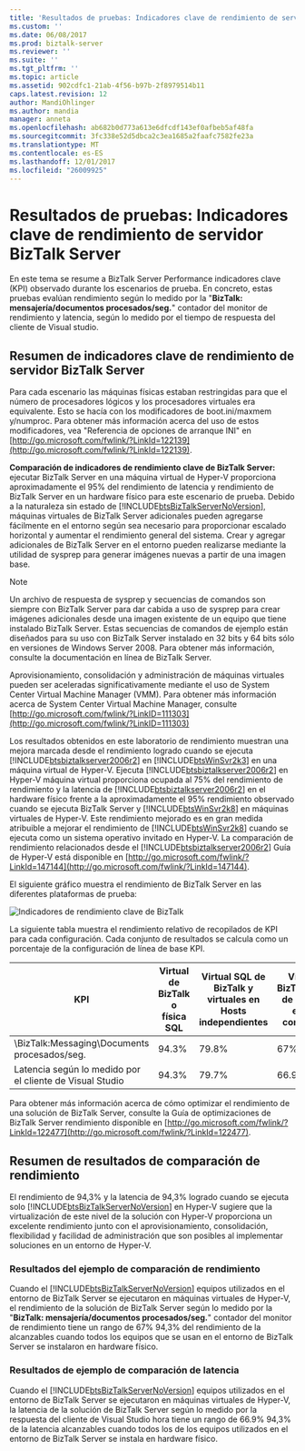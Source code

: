 ```yaml
---
title: 'Resultados de pruebas: Indicadores clave de rendimiento de servidor BizTalk Server | Documentos de Microsoft'
ms.custom: ''
ms.date: 06/08/2017
ms.prod: biztalk-server
ms.reviewer: ''
ms.suite: ''
ms.tgt_pltfrm: ''
ms.topic: article
ms.assetid: 902cdfc1-21ab-4f56-b97b-2f8979514b11
caps.latest.revision: 12
author: MandiOhlinger
ms.author: mandia
manager: anneta
ms.openlocfilehash: ab682b0d773a613e6dfcdf143ef0afbeb5af48fa
ms.sourcegitcommit: 3fc338e52d5dbca2c3ea1685a2faafc7582fe23a
ms.translationtype: MT
ms.contentlocale: es-ES
ms.lasthandoff: 12/01/2017
ms.locfileid: "26009925"
---
```

# <a name="test-results-biztalk-server-key-performance-indicators"></a>Resultados de pruebas: Indicadores clave de rendimiento de servidor BizTalk Server
En este tema se resume a BizTalk Server Performance indicadores clave (KPI) observado durante los escenarios de prueba. En concreto, estas pruebas evalúan rendimiento según lo medido por la "**BizTalk: mensajería/documentos procesados/seg.**" contador del monitor de rendimiento y latencia, según lo medido por el tiempo de respuesta del cliente de Visual studio.  
  
## <a name="summary-of-biztalk-server-key-performance-indicators"></a>Resumen de indicadores clave de rendimiento de servidor BizTalk Server  
 Para cada escenario las máquinas físicas estaban restringidas para que el número de procesadores lógicos y los procesadores virtuales era equivalente. Esto se hacía con los modificadores de boot.ini/maxmem y/numproc. Para obtener más información acerca del uso de estos modificadores, vea "Referencia de opciones de arranque INI" en [http://go.microsoft.com/fwlink/?LinkId=122139](http://go.microsoft.com/fwlink/?LinkId=122139).  
  
 **Comparación de indicadores de rendimiento clave de BizTalk Server:** ejecutar BizTalk Server en una máquina virtual de Hyper-V proporciona aproximadamente el 95% del rendimiento de latencia y rendimiento de BizTalk Server en un hardware físico para este escenario de prueba. Debido a la naturaleza sin estado de [!INCLUDE[btsBizTalkServerNoVersion](../includes/btsbiztalkservernoversion-md.md)], máquinas virtuales de BizTalk Server adicionales pueden agregarse fácilmente en el entorno según sea necesario para proporcionar escalado horizontal y aumentar el rendimiento general del sistema. Crear y agregar adicionales de BizTalk Server en el entorno pueden realizarse mediante la utilidad de sysprep para generar imágenes nuevas a partir de una imagen base.  
  
> [!NOTE]  
>  Un archivo de respuesta de sysprep y secuencias de comandos son siempre con BizTalk Server para dar cabida a uso de sysprep para crear imágenes adicionales desde una imagen existente de un equipo que tiene instalado BizTalk Server. Estas secuencias de comandos de ejemplo están diseñados para su uso con BizTalk Server instalado en 32 bits y 64 bits sólo en versiones de Windows Server 2008. Para obtener más información, consulte la documentación en línea de BizTalk Server.  
  
 Aprovisionamiento, consolidación y administración de máquinas virtuales pueden ser aceleradas significativamente mediante el uso de System Center Virtual Machine Manager (VMM). Para obtener más información acerca de System Center Virtual Machine Manager, consulte [http://go.microsoft.com/fwlink/?LinkID=111303](http://go.microsoft.com/fwlink/?LinkID=111303)  
  
 Los resultados obtenidos en este laboratorio de rendimiento muestran una mejora marcada desde el rendimiento logrado cuando se ejecuta [!INCLUDE[btsbiztalkserver2006r2](../includes/btsbiztalkserver2006r2-md.md)] en [!INCLUDE[btsWinSvr2k3](../includes/btswinsvr2k3-md.md)] en una máquina virtual de Hyper-V. Ejecuta [!INCLUDE[btsbiztalkserver2006r2](../includes/btsbiztalkserver2006r2-md.md)] en Hyper-V máquina virtual proporciona ocupada al 75% del rendimiento de rendimiento y la latencia de [!INCLUDE[btsbiztalkserver2006r2](../includes/btsbiztalkserver2006r2-md.md)] en el hardware físico frente a la aproximadamente el 95% rendimiento observado cuando se ejecuta BizTalk Server y [!INCLUDE[btsWinSvr2k8](../includes/btswinsvr2k8-md.md)] en máquinas virtuales de Hyper-V. Este rendimiento mejorado es en gran medida atribuible a mejorar el rendimiento de [!INCLUDE[btsWinSvr2k8](../includes/btswinsvr2k8-md.md)] cuando se ejecuta como un sistema operativo invitado en Hyper-V. La comparación de rendimiento relacionados desde el [!INCLUDE[btsbiztalkserver2006r2](../includes/btsbiztalkserver2006r2-md.md)] Guía de Hyper-V está disponible en [http://go.microsoft.com/fwlink/?LinkId=147144](http://go.microsoft.com/fwlink/?LinkId=147144).  
  
 El siguiente gráfico muestra el rendimiento de BizTalk Server en las diferentes plataformas de prueba:  
  
 ![Indicadores de rendimiento clave de BizTalk](../technical-guides/media/biztalkkpi.gif "BizTAlkKPI")  
  
 La siguiente tabla muestra el rendimiento relativo de recopilados de KPI para cada configuración. Cada conjunto de resultados se calcula como un porcentaje de la configuración de línea de base KPI.  
  
|KPI|Virtual de BizTalk o física SQL|Virtual SQL de BizTalk y virtuales en Hosts independientes|Virtual de BizTalk/Virtual de SQL en el entorno consolidado|  
|---------|-----------------------------------|----------------------------------------------------|--------------------------------------------------------------|  
|\BizTalk:Messaging\Documents procesados/seg.|94.3%|79.8%|67%|  
|Latencia según lo medido por el cliente de Visual Studio|94.3%|79.7%|66.9%|  
  
 Para obtener más información acerca de cómo optimizar el rendimiento de una solución de BizTalk Server, consulte la Guía de optimizaciones de BizTalk Server rendimiento disponible en [http://go.microsoft.com/fwlink/?LinkId=122477](http://go.microsoft.com/fwlink/?LinkId=122477).  
  
## <a name="performance-comparison-results-summary"></a>Resumen de resultados de comparación de rendimiento  
 El rendimiento de 94,3% y la latencia de 94,3% logrado cuando se ejecuta solo [!INCLUDE[btsBizTalkServerNoVersion](../includes/btsbiztalkservernoversion-md.md)] en Hyper-V sugiere que la virtualización de este nivel de la solución con Hyper-V proporciona un excelente rendimiento junto con el aprovisionamiento, consolidación, flexibilidad y facilidad de administración que son posibles al implementar soluciones en un entorno de Hyper-V.  
  
### <a name="throughput-comparison-sample-results"></a>Resultados del ejemplo de comparación de rendimiento  
 Cuando el [!INCLUDE[btsBizTalkServerNoVersion](../includes/btsbiztalkservernoversion-md.md)] equipos utilizados en el entorno de BizTalk Server se ejecutaron en máquinas virtuales de Hyper-V, el rendimiento de la solución de BizTalk Server según lo medido por la "**BizTalk: mensajería/documentos procesados/seg.**" contador del monitor de rendimiento tiene un rango de 67% 94,3% del rendimiento de la alcanzables cuando todos los equipos que se usan en el entorno de BizTalk Server se instalaron en hardware físico.  
  
### <a name="latency-comparison-sample-results"></a>Resultados de ejemplo de comparación de latencia  
 Cuando el [!INCLUDE[btsBizTalkServerNoVersion](../includes/btsbiztalkservernoversion-md.md)] equipos utilizados en el entorno de BizTalk Server se ejecutaron en máquinas virtuales de Hyper-V, la latencia de la solución de BizTalk Server según lo medido por la respuesta del cliente de Visual Studio hora tiene un rango de 66.9% 94,3% de la latencia alcanzables cuando todos los de los equipos utilizados en el entorno de BizTalk Server se instala en hardware físico.